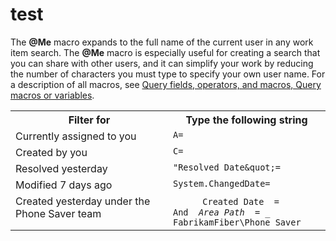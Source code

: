 # test

The <strong>@Me</strong> macro expands to the full name of the current user in any work item search. The <strong>@Me</strong> macro is especially useful for creating a search that you can share with other users, and it can simplify your work by reducing the number of characters you must type to specify your own user name. For a description of all macros, see [Query fields, operators, and macros, Query macros or variables](test-new-line.md). 

<table width="100%">
<tbody valign="top">
<tr>
<th width="50%">Filter for</th>
<th width="50%">Type the following string</th>
</tr>
<tr>
<td>Currently assigned to you
</td>
<td>
<code>A=<xref href="ax" data-throw-if-not-resolved="False" data-raw-source="@ax"></xref></code>
</td>
</tr>

<tr>
<td>Created by you
</td>
<td>
<code>C=<xref href="ax" data-throw-if-not-resolved="False" data-raw-source="@ax"></xref></code> 
</td>
</tr>


<tr>
<td>Resolved yesterday
</td>
<td>
<code>&quot;Resolved Date&amp;quot;=<xref href="ax" data-throw-if-not-resolved="False" data-raw-source="@ax"></xref></code> 
</td>
</tr>

<tr>
<td>Modified 7 days ago
</td>
<td>
<code>System.ChangedDate=<xref href="ax" data-throw-if-not-resolved="False" data-raw-source="@ax"></xref></code>
</td>
</tr>

<tr>
<td>
Created yesterday under the Phone Saver team
</td>
<td>
&#160;&#160;&#160;&#160;&#160;&#160;&#160;&#160;&#160;&#160;&#160;<code>Created Date <em> = </em> <xref href="ax" data-throw-if-not-resolved="False" data-raw-source="@ax"></xref></code><br/><code>And <em> Area Path </em> = _ FabrikamFiber\Phone Saver</code><br/>
</td>
</tr>

</tbody>
</table>  
